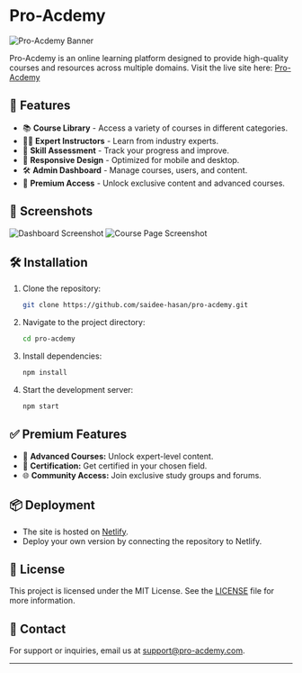 # Pro-Acdemy

![Pro-Acdemy Banner](https://pro-acdemy.netlify.app/your-banner-image.png)

Pro-Acdemy is an online learning platform designed to provide high-quality courses and resources across multiple domains. Visit the live site here: [Pro-Acdemy](https://pro-acdemy.netlify.app/)

## 🚀 Features

- 📚 **Course Library** - Access a variety of courses in different categories.
- 👨‍🏫 **Expert Instructors** - Learn from industry experts.
- 🎯 **Skill Assessment** - Track your progress and improve.
- 📱 **Responsive Design** - Optimized for mobile and desktop.
- 🛠️ **Admin Dashboard** - Manage courses, users, and content.
- 🏅 **Premium Access** - Unlock exclusive content and advanced courses.

## 📸 Screenshots

![Dashboard Screenshot](https://pro-acdemy.netlify.app/dashboard-screenshot.png)
![Course Page Screenshot](https://pro-acdemy.netlify.app/course-page-screenshot.png)

## 🛠️ Installation

1. Clone the repository:
   ```bash
   git clone https://github.com/saidee-hasan/pro-acdemy.git
   ```

2. Navigate to the project directory:
   ```bash
   cd pro-acdemy
   ```

3. Install dependencies:
   ```bash
   npm install
   ```

4. Start the development server:
   ```bash
   npm start
   ```

## ✅ Premium Features

- 🚀 **Advanced Courses:** Unlock expert-level content.
- 💼 **Certification:** Get certified in your chosen field.
- 🌐 **Community Access:** Join exclusive study groups and forums.

## 📦 Deployment

- The site is hosted on [Netlify](https://pro-acdemy.netlify.app/).
- Deploy your own version by connecting the repository to Netlify.

## 📝 License

This project is licensed under the MIT License. See the [LICENSE](LICENSE) file for more information.

## 💌 Contact

For support or inquiries, email us at [support@pro-acdemy.com](mailto:support@pro-acdemy.com).

---